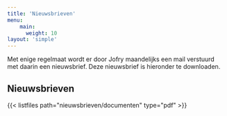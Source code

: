```yaml
---
title: 'Nieuwsbrieven'
menu:
    main:
      weight: 10
layout: 'simple'
---
```

Met enige regelmaat wordt er door Jofry maandelijks een mail verstuurd met daarin een nieuwsbrief.
Deze nieuwsbrief is hieronder te downloaden.

## Nieuwsbrieven

{{< listfiles path="nieuwsbrieven/documenten" type="pdf" >}}
